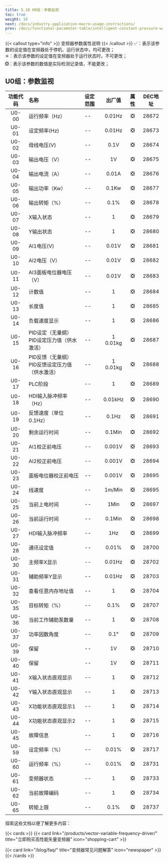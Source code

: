 ```yaml
---
title: 5.18 U0组：参数监视
toc: true
weight: 18
next: /docs/industry-application-macro-usage-instructions/
prev: /docs/functional-parameter-table/intelligent-constant-pressure-water-supply-parameters/
---
```

{{< callout type="info" >}}
  变频器参数属性说明
{{< /callout >}}
✅：表示该参数的设定值在变频器处于停机、运行状态中，均可更改；  
✳️：表示该参数的设定值在变频器处于运行状态时，不可更改；  
❎：表示该参数的数值是实际检测记录值，不能更改；


## U0组：参数监视

|  功能代码|    名称  | 设定范围 | 出厂值 |属性 | DEC地址 |
| :----: |    :----   | :----   | :----:   | :----:   | :----:   |
|  U0-00|    运行频率（Hz）  | -- |0.01Hz | ❎ | 28672 |
|  U0-01|    设定频率(Hz)  | -- |0.01Hz | ❎ | 28673 |
|  U0-02|    母线电压(V)  | -- |0.1V | ❎ | 28674 |
|  U0-03|    输出电压（V）  | -- |1V | ❎ | 28675 |
|  U0-04|    输出电流（A）  | -- |0.01A | ❎ | 28676 |
|  U0-05|    输出功率（Kw）  | -- |0.1Kw | ❎ | 28677 |
|  U0-06|    输出转矩（%）  | -- |0.1% | ❎ | 28678 |
|  U0-07|    X输入状态  | -- |1 | ❎ | 28679 |
|  U0-08|    Y输出状态  | -- |1 | ❎ | 28680 |
|  U0-09|    AI1电压(V)  | -- |0.01V | ❎ | 28681 |
|  U0-10|    AI2电压（V）  | -- |0.01V  | ❎ | 28682 |
|  U0-11|    AI3面板电位器电压（V）  | -- |0.01V  | ❎ | 28683 |
|  U0-12|    计数值  | -- |1 | ❎ | 28684 |
|  U0-13|    长度值  | -- |1 | ❎ | 28685 |
|  U0-14|    负载速度显示  | -- |1 | ❎ | 28686 |
|  U0-15|    PID设定（无量纲）</br>PID设定压力值（供水激活）  | -- |1</br>0.01kg | ❎ | 28687 |
|  U0-16|    PID反馈（无量纲）</br>PID反馈设定压力值（供水激活）    | -- |1</br>0.01kg | ❎ | 28688 |
|  U0-17|    PLC阶段  | -- |1 | ❎ | 28689 |
|  U0-18|    HDI输入脉冲频率（Hz）  | -- |0.01kHz | ❎ | 28690 |
|  U0-19|    反馈速度（单位0.1Hz）  | -- |0.1Hz | ❎ | 28691 |
|  U0-20|    剩余运行时间  | -- |0.1Min | ❎ | 28692 |
|  U0-21|    AI1校正前电压  | -- |0.001V | ❎ | 28693 |
|  U0-22|    AI2校正前电压  | -- |0.001V | ❎ | 28694 |
|  U0-23|    面板电位器校正前电压  | -- |0.001V | ❎ | 28695 |
|  U0-24|    线速度  | -- |1m/Min | ❎ | 28695 |
|  U0-25|    当前上电时间  | -- |1Min | ❎ | 28697 |
|  U0-26|    当前运行时间  | -- |0.1Min | ❎ | 28698 |
|  U0-27|    HDI输入脉冲频率  | -- |1Hz | ❎ | 28699 |
|  U0-28|    通讯设定值  | -- |0.01% | ❎ | 28700 |
|  U0-30|    主频率X显示  | -- |0.01Hz| ❎ | 28702 |
|  U0-31|    辅助频率Y显示  | -- |0.01Hz | ❎ | 28703 |
|  U0-32|    查看任意内存地址值  | -- |1 | ❎ | 28704 |
|  U0-35|    目标转矩（%）  | -- |0.1% | ❎ | 28707 |
|  U0-36|    当前工作辅助泵数量  | -- |1 | ❎ | 28708 |
|  U0-37|    功率因数角度  | -- |0.1° | ❎ | 28709 |
|  U0-39|    保留  | -- |1V | ❎ | 28710 |
|  U0-40|    保留  | -- |1V | ❎ | 28711 |
|  U0-41|    X输入状态直观显示  | -- |1 | ❎ | 28712 |
|  U0-42|    Y输入状态直观显示  | -- |1 | ❎ | 28713 |
|  U0-43|    X功能状态直观显示1  | -- |1 | ❎ | 28714 |
|  U0-44|    X功能状态直观显示2  | -- |1 | ❎ | 28715 |
|  U0-45|    故障信息  | -- |1 | ❎ | 28716 |
|  U0-59|    设定频率（%）  | -- |0.01% | ❎ | 28717 |
|  U0-60|    运行频率（%）  | -- |0.01% | ❎ | 28731 |
|  U0-61|    变频器状态  | -- |1 | ❎ | 28733 |
|  U0-62|    当前故障编码  | -- |1 | ❎ | 28734 |
|  U0-65|    转矩上限  | -- |0.1% | ❎ | 28737 |



探索这些文档以便了解更多内容：

{{< cards >}}
  {{< card link="/products/vector-variable-frequency-driver/" title="立即购买高性能矢量变频器" icon="shopping-cart" >}}

  {{< card link="/blog/faq/" title="变频器常见问题解答" icon="newspaper" >}}
{{< /cards >}}	
